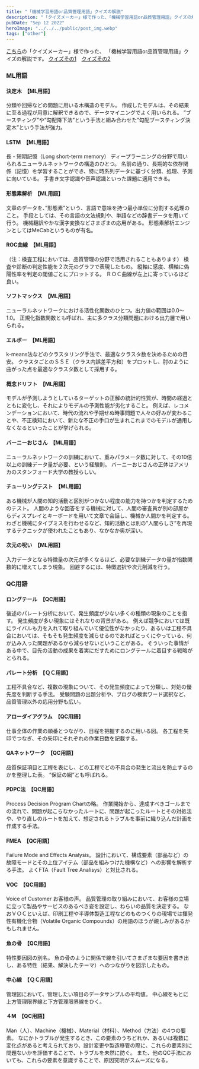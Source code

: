 ```yaml
---
title: "「機械学習用語or品質管理用語」クイズの解説"
description: "「クイズメーカー」様で作った、「機械学習用語or品質管理用語」クイズの解説です。"
pubDate: "Sep 12 2022"
heroImage: "../../../public/post_img.webp"
tags: ["other"]
---
```


<a href="https://quiz-maker.site/">こちら</a>の「クイズメーカー」様で作った、
「機械学習用語or品質管理用語」クイズの解説です。
<a href="https://quiz-maker.site/quiz/play/qESUiW20220408044340">クイズその1</a>　<a href="https://quiz-maker.site/quiz/play/UaFD9f20220408050132">クイズその2</a>
<h3>ML用語</h3>
<h4>決定木　【ML用語】</h4>
分類や回帰などの問題に用いる木構造のモデル。
作成したモデルは、その結果に至る過程が用意に解釈できるので、データマイニングでよく用いられる。
”ブースティング”や”勾配降下法”という手法と組み合わせた”勾配ブースティング決定木”という手法が強力。
<h4>LSTM　【ML用語】</h4>
長・短期記憶（Long short-term memory）
ディープラーニングの分野で用いられるニューラルネットワークの構造のひとつ。
名前の通り、長期的な依存関係（記憶）を学習することができ、特に時系列データに基づく分類、処理、予測に向いている。
手書き文字認識や音声認識といった課題に適用できる。
<h4>形態素解析　【ML用語】</h4>
文章のデータを、”形態素”という、言語で意味を持つ最小単位に分割する処理のこと。
手段としては、その言語の文法規則や、単語などの辞書データを用いて行う。
機械翻訳やかな漢字変換などさまざまの応用がある。
形態素解析エンジンとしてはMeCabというものが有名。
<h4>ROC曲線　【ML用語】</h4>
（注：検査工程においては、品質管理の分野で活用されることもあります）
検査や診断の判定性能を２次元のグラフで表現したもの。
縦軸に感度、横軸に偽陽性率を判定の閾値ごとにプロットする。
ＲＯＣ曲線が左上に寄っているほど良い。
<h4>ソフトマックス　【ML用語】</h4>
ニューラルネットワークにおける活性化関数のひとつ。出力値の範囲は0.0～1.0。
正規化指数関数とも呼ばれ、主に多クラス分類問題における出力層で用いられる。
<h4>エルボー　【ML用語】</h4>
k-means法などのクラスタリング手法で、最適なクラスタ数を決めるための目安。
クラスタごとのＳＳＥ（クラス内誤差平方和）をプロットし、肘のように曲がった点を最適なクラスタ数として採用する。
<h4>概念ドリフト　【ML用語】</h4>
モデルが予測しようとしているターゲットの正解の統計的性質が、時間の経過とともに変化し、それによりモデルの予測性能が劣化すること。
例えば、レコメンデーションにおいて、時代の流れや予期せぬ時事問題で人々の好みが変わることや、不正検知において、新たな不正の手口が生まれこれまでのモデルが通用しなくなるといったことが挙げられる。
<h4>バーニーおじさん　【ML用語】</h4>
ニューラルネットワークの訓練において、重みパラメータ数に対して、その10倍以上の訓練データ量が必要、という経験則。
バーニーおじさんの正体はアメリカのスタンフォード大学の教授らしい。
<h4>チューリングテスト　【ML用語】</h4>
ある機械が人間の知的活動と区別がつかない程度の能力を持つかを判定するためのテスト。
人間のような回答をする機械に対して、人間の審査員が別の部屋からディスプレイとキーボードを用いて文章で会話し、機械か人間かを判定する。
わざと機械にタイプミスを行わせるなど、知的活動とは別の”人間らしさ”を再現するテクニックが使われたこともあり、なかなか奥が深い。
<h4>次元の呪い　【ML用語】</h4>
入力データとなる特徴量の次元が多くなるほど、必要な訓練データの量が指数関数的に増えてしまう現象。
回避するには、特徴選択や次元削減を行う。

<h3>QC用語</h3>
<h4>ロングテール　【QC用語】</h4>
後述のパレート分析において、発生頻度が少ない多くの種類の現象のことを指す。
発生頻度が多い現象にはそれなりの背景がある。
例えば競争においては既にライバルも力を入れて取り組んでいて優位性がなかったり、あるいは工程不具合においては、そもそも発生頻度を減らせるのであればとっくにやっている、何か込み入った問題があるから減らせないということがある。
そういった事情がある中で、目先の活動の成果を着実にだすためにロングテールに着目する戦略がとられる。
<h4>パレート分析　【ＱＣ用語】</h4>
工程不具合など、複数の現象について、その発生頻度によって分類し、対処の優先度を判断する手法。
受験問題の出題分析や、ブログの検索ワード選択など、品質管理以外の応用分野も広い。
<h4>アローダイアグラム　【QC用語】</h4>
仕事全体の作業の順番とつながり、日程を把握するのに用いる図。
各工程を矢印でつなぎ、その矢印にそれぞれの作業日数を記載する。
<h4>QAネットワーク　【QC用語】</h4>
品質保証項目と工程を表にし、どの工程でどの不具合の発生と流出を防止するのかを整理した表。
”保証の網”とも呼ばれる。
<h4>PDPC法　【QC用語】</h4>
Process Decision Program Chartの略。
作業開始から、達成すべきゴールまでの流れで、問題が起こらなかったルートに、問題が起こったルートとその対処法や、やり直しのルートを加えて、想定されるトラブルを事前に織り込んだ計画を作成する手法。
<h4>FMEA　【QC用語】</h4>
Failure Mode and Effects Analysis。
設計において、構成要素（部品など）の故障モードとその上位アイテム（部品を組みつけた機構など）への影響を解析する手法。
よくFTA（Fault Tree Analisys）と対比される。
<h4>VOC　【QC用語】</h4>
Voice of Customer
お客様の声。
品質管理の取り組みにおいて、お客様の立場に立って製品やサービスのあるべき姿を設定し、ねらいの品質を決定する。
なおＶＯＣといえば、印刷工程や半導体製造工程などのものつくりの現場では揮発性有機化合物（Volatile Organic Compounds）の用語のほうが親しみがあるかもしれません。
<h4>魚の骨　【QC用語】</h4>
特性要因図の別名。
魚の骨のように関係で線を引いてさまざまな要因を書き出し、ある特性（結果、解決したテーマ）へのつながりを図示したもの。
<h4>中心線　【ＱＣ用語】</h4>
管理図において、管理したい項目のデータサンプルの平均値。
中心線をもとに上方管理限界線と下方管理限界線をひく。
<h4>４M　【QC用語】</h4>
Man（人）、Machine（機械）、Material（材料）、Method（方法）の4つの要素。
なにかトラブルが発生するとき、この要素のうちどれか、あるいは複数に変化点があると考えられており、設計変更や製造移管の際に、これらの要素別に問題ないかを評価することで、トラブルを未然に防ぐ。
また、他のQC手法においても、これらの要素を意識することで、原因究明がスムーズになる。
